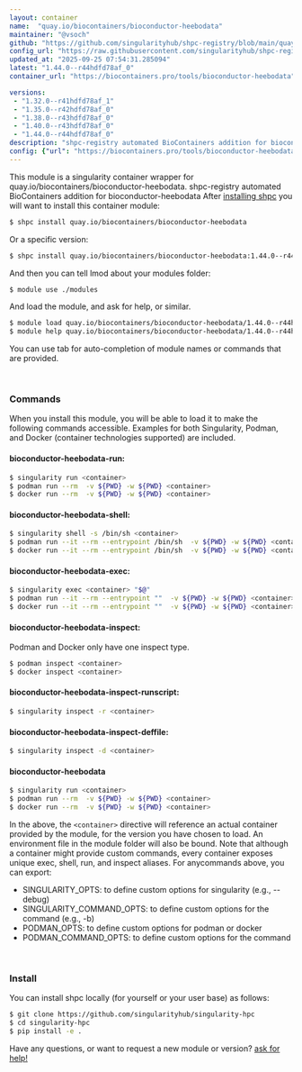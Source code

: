 ```yaml
---
layout: container
name:  "quay.io/biocontainers/bioconductor-heebodata"
maintainer: "@vsoch"
github: "https://github.com/singularityhub/shpc-registry/blob/main/quay.io/biocontainers/bioconductor-heebodata/container.yaml"
config_url: "https://raw.githubusercontent.com/singularityhub/shpc-registry/main/quay.io/biocontainers/bioconductor-heebodata/container.yaml"
updated_at: "2025-09-25 07:54:31.285094"
latest: "1.44.0--r44hdfd78af_0"
container_url: "https://biocontainers.pro/tools/bioconductor-heebodata"

versions:
 - "1.32.0--r41hdfd78af_1"
 - "1.35.0--r42hdfd78af_0"
 - "1.38.0--r43hdfd78af_0"
 - "1.40.0--r43hdfd78af_0"
 - "1.44.0--r44hdfd78af_0"
description: "shpc-registry automated BioContainers addition for bioconductor-heebodata"
config: {"url": "https://biocontainers.pro/tools/bioconductor-heebodata", "maintainer": "@vsoch", "description": "shpc-registry automated BioContainers addition for bioconductor-heebodata", "latest": {"1.44.0--r44hdfd78af_0": "sha256:277e460d34f0ed4c037558ed3e368c91eeb2d887a1446316067592c4da20fe59"}, "tags": {"1.32.0--r41hdfd78af_1": "sha256:019cf87a86a879654c107a461ceae33a42f695301a97b7ce670a8f4a11f2d66b", "1.35.0--r42hdfd78af_0": "sha256:bb1c936768a90bd050ff5bc6b09a6ba7bbd5e358966730139083a44d4ed33d06", "1.38.0--r43hdfd78af_0": "sha256:723a0092be9d6fabd828f2a131ad478498424725c70ed740d9e8f0d71daa6d0c", "1.40.0--r43hdfd78af_0": "sha256:c0e710123d0dc7d404f8359853117ddcceb5e1ab47a0ac4906602532b0065c94", "1.44.0--r44hdfd78af_0": "sha256:277e460d34f0ed4c037558ed3e368c91eeb2d887a1446316067592c4da20fe59"}, "docker": "quay.io/biocontainers/bioconductor-heebodata"}
---
```


This module is a singularity container wrapper for quay.io/biocontainers/bioconductor-heebodata.
shpc-registry automated BioContainers addition for bioconductor-heebodata
After [installing shpc](#install) you will want to install this container module:


```bash
$ shpc install quay.io/biocontainers/bioconductor-heebodata
```

Or a specific version:

```bash
$ shpc install quay.io/biocontainers/bioconductor-heebodata:1.44.0--r44hdfd78af_0
```

And then you can tell lmod about your modules folder:

```bash
$ module use ./modules
```

And load the module, and ask for help, or similar.

```bash
$ module load quay.io/biocontainers/bioconductor-heebodata/1.44.0--r44hdfd78af_0
$ module help quay.io/biocontainers/bioconductor-heebodata/1.44.0--r44hdfd78af_0
```

You can use tab for auto-completion of module names or commands that are provided.

<br>

### Commands

When you install this module, you will be able to load it to make the following commands accessible.
Examples for both Singularity, Podman, and Docker (container technologies supported) are included.

#### bioconductor-heebodata-run:

```bash
$ singularity run <container>
$ podman run --rm  -v ${PWD} -w ${PWD} <container>
$ docker run --rm  -v ${PWD} -w ${PWD} <container>
```

#### bioconductor-heebodata-shell:

```bash
$ singularity shell -s /bin/sh <container>
$ podman run --it --rm --entrypoint /bin/sh  -v ${PWD} -w ${PWD} <container>
$ docker run --it --rm --entrypoint /bin/sh  -v ${PWD} -w ${PWD} <container>
```

#### bioconductor-heebodata-exec:

```bash
$ singularity exec <container> "$@"
$ podman run --it --rm --entrypoint ""  -v ${PWD} -w ${PWD} <container> "$@"
$ docker run --it --rm --entrypoint ""  -v ${PWD} -w ${PWD} <container> "$@"
```

#### bioconductor-heebodata-inspect:

Podman and Docker only have one inspect type.

```bash
$ podman inspect <container>
$ docker inspect <container>
```

#### bioconductor-heebodata-inspect-runscript:

```bash
$ singularity inspect -r <container>
```

#### bioconductor-heebodata-inspect-deffile:

```bash
$ singularity inspect -d <container>
```



#### bioconductor-heebodata

```bash
$ singularity run <container>
$ podman run --rm  -v ${PWD} -w ${PWD} <container>
$ docker run --rm  -v ${PWD} -w ${PWD} <container>
```


In the above, the `<container>` directive will reference an actual container provided
by the module, for the version you have chosen to load. An environment file in the
module folder will also be bound. Note that although a container
might provide custom commands, every container exposes unique exec, shell, run, and
inspect aliases. For anycommands above, you can export:

 - SINGULARITY_OPTS: to define custom options for singularity (e.g., --debug)
 - SINGULARITY_COMMAND_OPTS: to define custom options for the command (e.g., -b)
 - PODMAN_OPTS: to define custom options for podman or docker
 - PODMAN_COMMAND_OPTS: to define custom options for the command

<br>

### Install

You can install shpc locally (for yourself or your user base) as follows:

```bash
$ git clone https://github.com/singularityhub/singularity-hpc
$ cd singularity-hpc
$ pip install -e .
```

Have any questions, or want to request a new module or version? [ask for help!](https://github.com/singularityhub/singularity-hpc/issues)